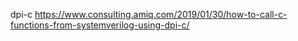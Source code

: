 



dpi-c
https://www.consulting.amiq.com/2019/01/30/how-to-call-c-functions-from-systemverilog-using-dpi-c/


